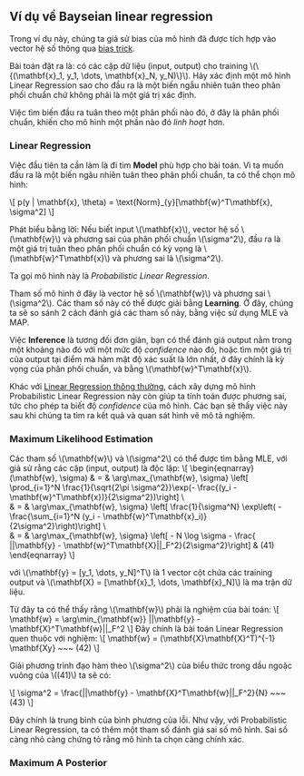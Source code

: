 ## Ví dụ về Bayseian linear regression

Trong ví dụ này, chúng ta giả sử bias của mô hình đã được tích hợp vào vector hệ số thông qua [bias trick](https://machinelearningcoban.com/2017/04/28/multiclasssmv/#-bias-trick).

Bài toán đặt ra là: có các cặp dữ liệu (input, output) cho training \\(\\{(\mathbf{x}\_1, y_1, \dots, \mathbf{x}\_N, y_N)\\}\\). Hãy xác định một mô hình Linear Regression sao cho đầu ra là một biến ngẫu nhiên tuân theo phân phối chuẩn chứ không phải là một giá trị xác định.

Việc tìm biến đầu ra tuân theo một phân phối nào đó, ở đây là phân phối chuẩn, khiến cho mô hình một phần nào đó _linh hoạt_ hơn.

### Linear Regression
Việc đầu tiên ta cần làm là đi tìm **Model** phù hợp cho bài toán. Vì ta muốn đầu ra là một biến ngâu nhiên tuân theo phân phối chuẩn, ta có thể chọn mô hình:

\\[
  p(y \| \mathbf{x}, \theta) = \text{Norm}_{y}[\mathbf{w}^T\mathbf{x}, \sigma^2]
\\]

Phát biểu bằng lời: Nếu biết input \\(\mathbf{x}\\), vector hệ số \\(\mathbf{w}\\) và phương sai của phân phối chuẩn \\(\sigma^2\\), đầu ra là một giá trị tuân theo phân phối chuẩn có kỳ vọng là \\(\mathbf{w}^T\mathbf{x}\\) và phương sai là \\(\sigma^2\\).

Ta gọi mô hình này là _Probabilistic Linear Regression_.

Tham số mô hình ở đây là vector hệ số \\(\mathbf{w}\\) và phương sai \\(\sigma^2\\). Các tham số này có thể được giải bằng **Learning**. Ở đây, chúng ta sẽ so sánh 2 cách đánh giá các tham số này, bằng việc sử dụng MLE và MAP.

Việc **Inference** là tương đối đơn giản, bạn có thể đánh giá output nằm trong một khoảng nào đó với một mức độ _confidence_ nào đó, hoặc tìm một giá trị của output tại điểm mà hàm mật độ xác suất là lớn nhất, ở đây chính là kỳ vọng của phân phối chuẩn, và bằng \\(\mathbf{w}^T\mathbf{x}\\).

Khác với [Linear Regression thông thường](https://machinelearningcoban.com/2016/12/28/linearregression/), cách xây dựng mô hình Probabilistic Linear Regression này còn giúp ta tính toán được phương sai, tức cho phép ta biết độ _confidence_ của mô hình. Các bạn sẽ thấy việc này sau khi chúng ta tìm ra kết quả và quan sát hình vẽ mô tả nghiệm.

### Maximum Likelihood Estimation

Các tham số \\(\mathbf{w}\\) và \\(\sigma^2\\) có thể được tìm bằng MLE, với giả sử rằng các cặp (input, output) là độc lập:
\\[
\begin{eqnarray}
  (\mathbf{w}, \sigma) & = & \arg\max_{\mathbf{w}, \sigma} \left\[ \prod_{i=1}^N \frac{1}{\sqrt{2\pi \sigma^2}}\exp(- \frac{(y_i - \mathbf{w}^T\mathbf{x})}{2\sigma^2})\right\] \\\
  & = & \arg\max_{\mathbf{w}, \sigma} \left\[ \frac{1}{\sigma^N} \exp\left\( - \frac{\sum_{i=1}^N (y_i - \mathbf{w}^T\mathbf{x}\_i)}{2\sigma^2}\right\)\right\] \\\
  & = & \arg\max_{\mathbf{w}, \sigma} \left\[ - N \log \sigma - \frac{ \|\|\mathbf{y} - \mathbf{w}^T\mathbf{X}\|\|_F^2}{2\sigma^2}\right\] & (41)
\end{eqnarray}
\\]

với \\(\mathbf{y} = [y_1, \dots, y_N]^T\\) là 1 vector cột chứa các training output và \\(\mathbf{X} = [\mathbf{x}\_1, \dots, \mathbf{x}\_N]\\) là ma trận dữ liệu.

Từ đây ta có thể thấy rằng \\(\mathbf{w}\\) phải là nghiệm của bài toán:
\\[
  \mathbf{w} = \arg\min_{\mathbf{w}} \|\|\mathbf{y} - \mathbf{X}^T\mathbf{w}\|\|_F^2
\\]
Đây chính là bài toán Linear Regression quen thuộc với nghiệm:
\\[
  \mathbf{w} = (\mathbf{X}\mathbf{X}^T)^{-1} \mathbf{Xy} ~~~ (42)
\\]

Giải phương trình đạo hàm theo \\(\sigma^2\\) của biểu thức trong dầu ngoặc vuông của \\((41)\\) ta sẽ có:

\\[
  \sigma^2 = \frac{\|\|\mathbf{y} - \mathbf{X}^T\mathbf{w}\|\|_F^2}{N} ~~~(43)
\\]

Đây chính là trung bình của bình phương của lỗi. Như vậy, với Probabilistic Linear Regression, ta có thêm một tham số đánh giá sai số mô hình. Sai số càng nhỏ càng chứng tỏ rằng mô hình ta chọn càng chính xác. 

### Maximum A Posterior
